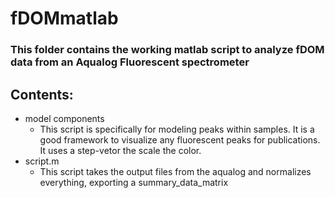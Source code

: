 # fDOMmatlab
### This folder contains the working matlab script to analyze fDOM data from an Aqualog Fluorescent spectrometer

## Contents:
- model components
  - This script is specifically for modeling peaks within samples. It is a good framework to visualize any fluorescent peaks for publications. It uses a step-vetor the scale the color.
- script.m
  - This script takes the output files from the aqualog and normalizes everything, exporting a summary_data_matrix

